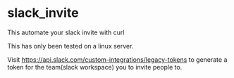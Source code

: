# slack_invite
This automate your slack invite with curl

This has only been tested on a linux server.

Visit https://api.slack.com/custom-integrations/legacy-tokens to generate a token for the team(slack workspace) you to invite people to.